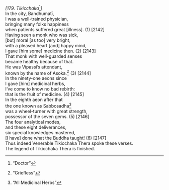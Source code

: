 *\[179. Tikicchaka*[^1]*\]*  
In the city, Bandhumatī,  
I was a well-trained physician,  
bringing many folks happiness  
when patients suffered great \[illness\]. (1) \[2142\]  
Having seen a monk who was sick,  
\[but\] moral \[as too\] very bright,  
with a pleased heart \[and\] happy mind,  
I gave \[him some\] medicine then. (2) \[2143\]  
That monk with well-guarded senses  
became healthy because of that.  
He was Vipassi’s attendant,  
known by the name of Asoka.[^2] (3) \[2144\]  
In the ninety-one aeons since  
I gave \[him\] medicinal herbs,  
I’ve come to know no bad rebirth:  
that is the fruit of medicine. (4) \[2145\]  
In the eighth aeon after that  
the one known as Sabbosadha[^3]  
was a wheel-turner with great strength,  
possessor of the seven gems. (5) \[2146\]  
The four analytical modes,  
and these eight deliverances,  
six special knowledges mastered,  
\[I have\] done what the Buddha taught! (6) \[2147\]  
Thus indeed Venerable Tikicchaka Thera spoke these verses.  
The legend of Tikicchaka Thera is finished.  
[^1]: “Doctor”  
[^2]: “Griefless”  
[^3]: “All Medicinal Herbs”
